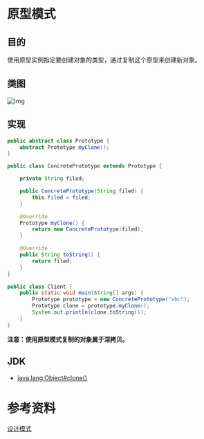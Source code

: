 # 原型模式

## 目的

使用原型实例指定要创建对象的类型，通过复制这个原型来创建新对象。

## 类图

![img](https://cyc2018.github.io/CS-Notes/pics/a40661e4-1a71-46d2-a158-ff36f7fc3331.png)

## 实现

```java
public abstract class Prototype {
    abstract Prototype myClone();
}
```

```java
public class ConcretePrototype extends Prototype {

    private String filed;

    public ConcretePrototype(String filed) {
        this.filed = filed;
    }

    @Override
    Prototype myClone() {
        return new ConcretePrototype(filed);
    }

    @Override
    public String toString() {
        return filed;
    }
}
```

```java
public class Client {
    public static void main(String[] args) {
        Prototype prototype = new ConcretePrototype("abc");
        Prototype clone = prototype.myClone();
        System.out.println(clone.toString());
    }
}
```

**注意：使用原型模式复制的对象属于深拷贝。**

## JDK

- [java.lang.Object#clone()](http://docs.oracle.com/javase/8/docs/api/java/lang/Object.html#clone%28%29)

# 参考资料

[设计模式](https://cyc2018.github.io/CS-Notes/#/notes/%E8%AE%BE%E8%AE%A1%E6%A8%A1%E5%BC%8F)